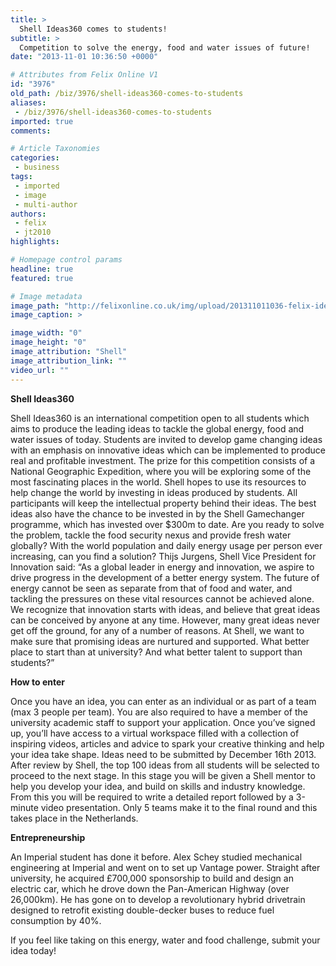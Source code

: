 ```yaml
---
title: >
  Shell Ideas360 comes to students!
subtitle: >
  Competition to solve the energy, food and water issues of future!
date: "2013-11-01 10:36:50 +0000"

# Attributes from Felix Online V1
id: "3976"
old_path: /biz/3976/shell-ideas360-comes-to-students
aliases:
 - /biz/3976/shell-ideas360-comes-to-students
imported: true
comments:

# Article Taxonomies
categories:
 - business
tags:
 - imported
 - image
 - multi-author
authors:
 - felix
 - jt2010
highlights:

# Homepage control params
headline: true
featured: true

# Image metadata
image_path: "http://felixonline.co.uk/img/upload/201311011036-felix-ideas360-what-if.jpg"
image_caption: >

image_width: "0"
image_height: "0"
image_attribution: "Shell"
image_attribution_link: ""
video_url: ""
---
```


__Shell Ideas360__

Shell Ideas360 is an international competition open to all students which aims to produce the leading ideas to tackle the global energy, food and water issues of today. Students are invited to develop game changing ideas with an emphasis on innovative ideas which can be implemented to produce real and profitable investment. The prize for this competition consists of a National Geographic Expedition, where you will be exploring some of the most fascinating places in the world. Shell hopes to use its resources to help change the world by investing in ideas produced by students. All participants will keep the intellectual property behind their ideas. The best ideas also have the chance to be invested in by the Shell Gamechanger programme, which has invested over $300m to date.
 Are you ready to solve the problem, tackle the food security nexus and provide fresh water globally? With the world population and daily energy usage per person ever increasing, can you find a solution?
 Thijs Jurgens, Shell Vice President for Innovation said: “As a global leader in energy and innovation, we aspire to drive progress in the development of a better energy system. The future of energy cannot be seen as separate from that of food and water, and tackling the pressures on these vital resources cannot be achieved alone. We recognize that innovation starts with ideas, and believe that great ideas can be conceived by anyone at any time. However, many great ideas never get off the ground, for any of a number of reasons. At Shell, we want to make sure that promising ideas are nurtured and supported. What better place to start than at university? And what better talent to support than students?”

__How to enter__

Once you have an idea, you can enter as an individual or as part of a team (max 3 people per team). You are also required to have a member of the university academic staff to support your application. Once you’ve signed up, you’ll have access to a virtual workspace filled with a collection of inspiring videos, articles and advice to spark your creative thinking and help your idea take shape. Ideas need to be submitted by December 16th 2013. After review by Shell, the top 100 ideas from all students will be selected to proceed to the next stage. In this stage you will be given a Shell mentor to help you develop your idea, and build on skills and industry knowledge. From this you will be required to write a detailed report followed by a 3-minute video presentation. Only 5 teams make it to the final round and this takes place in the Netherlands.

__Entrepreneurship__

An Imperial student has done it before. Alex Schey studied mechanical engineering at Imperial and went on to set up Vantage power. Straight after university, he acquired £700,000 sponsorship to build and design an electric car, which he drove down the Pan-American Highway (over 26,000km). He has gone on to develop a revolutionary hybrid drivetrain designed to retrofit existing double-decker buses to reduce fuel consumption by 40%.

If you feel like taking on this energy, water and food challenge, submit your idea today!
